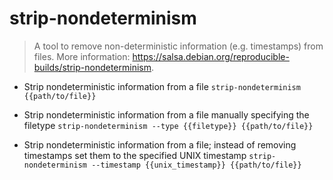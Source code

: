 # strip-nondeterminism
> A tool to remove non-deterministic information (e.g. timestamps) from files.
> More information: <https://salsa.debian.org/reproducible-builds/strip-nondeterminism>.

- Strip nondeterministic information from a file
`strip-nondeterminism {{path/to/file}}`

- Strip nondeterministic information from a file manually specifying the filetype
`strip-nondeterminism --type {{filetype}} {{path/to/file}}`

- Strip nondeterministic information from a file; instead of removing timestamps set them to the specified UNIX timestamp
`strip-nondeterminism --timestamp {{unix_timestamp}} {{path/to/file}}`
